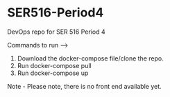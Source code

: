 # SER516-Period4
DevOps repo for SER 516 Period 4

Commands to run -->
1. Download the docker-compose file/clone the repo.
2. Run docker-compose pull
3. Run docker-compose up

Note - Please note, there is no front end available yet.
